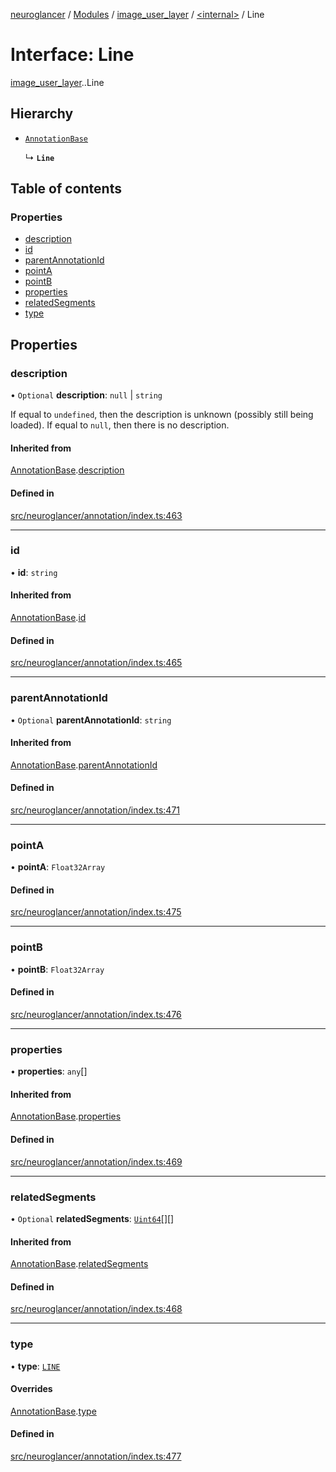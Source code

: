 [neuroglancer](../README.md) / [Modules](../modules.md) / [image\_user\_layer](../modules/image_user_layer.md) / [<internal\>](../modules/image_user_layer._internal_.md) / Line

# Interface: Line

[image_user_layer](../modules/image_user_layer.md).[<internal>](../modules/image_user_layer._internal_.md).Line

## Hierarchy

- [`AnnotationBase`](image_user_layer._internal_.AnnotationBase.md)

  ↳ **`Line`**

## Table of contents

### Properties

- [description](image_user_layer._internal_.Line.md#description)
- [id](image_user_layer._internal_.Line.md#id)
- [parentAnnotationId](image_user_layer._internal_.Line.md#parentannotationid)
- [pointA](image_user_layer._internal_.Line.md#pointa)
- [pointB](image_user_layer._internal_.Line.md#pointb)
- [properties](image_user_layer._internal_.Line.md#properties)
- [relatedSegments](image_user_layer._internal_.Line.md#relatedsegments)
- [type](image_user_layer._internal_.Line.md#type)

## Properties

### description

• `Optional` **description**: ``null`` \| `string`

If equal to `undefined`, then the description is unknown (possibly still being loaded).  If
equal to `null`, then there is no description.

#### Inherited from

[AnnotationBase](image_user_layer._internal_.AnnotationBase.md).[description](image_user_layer._internal_.AnnotationBase.md#description)

#### Defined in

[src/neuroglancer/annotation/index.ts:463](https://github.com/ActiveBrainAtlas2/neuroglancer/blob/540617bc/src/neuroglancer/annotation/index.ts#L463)

___

### id

• **id**: `string`

#### Inherited from

[AnnotationBase](image_user_layer._internal_.AnnotationBase.md).[id](image_user_layer._internal_.AnnotationBase.md#id)

#### Defined in

[src/neuroglancer/annotation/index.ts:465](https://github.com/ActiveBrainAtlas2/neuroglancer/blob/540617bc/src/neuroglancer/annotation/index.ts#L465)

___

### parentAnnotationId

• `Optional` **parentAnnotationId**: `string`

#### Inherited from

[AnnotationBase](image_user_layer._internal_.AnnotationBase.md).[parentAnnotationId](image_user_layer._internal_.AnnotationBase.md#parentannotationid)

#### Defined in

[src/neuroglancer/annotation/index.ts:471](https://github.com/ActiveBrainAtlas2/neuroglancer/blob/540617bc/src/neuroglancer/annotation/index.ts#L471)

___

### pointA

• **pointA**: `Float32Array`

#### Defined in

[src/neuroglancer/annotation/index.ts:475](https://github.com/ActiveBrainAtlas2/neuroglancer/blob/540617bc/src/neuroglancer/annotation/index.ts#L475)

___

### pointB

• **pointB**: `Float32Array`

#### Defined in

[src/neuroglancer/annotation/index.ts:476](https://github.com/ActiveBrainAtlas2/neuroglancer/blob/540617bc/src/neuroglancer/annotation/index.ts#L476)

___

### properties

• **properties**: `any`[]

#### Inherited from

[AnnotationBase](image_user_layer._internal_.AnnotationBase.md).[properties](image_user_layer._internal_.AnnotationBase.md#properties)

#### Defined in

[src/neuroglancer/annotation/index.ts:469](https://github.com/ActiveBrainAtlas2/neuroglancer/blob/540617bc/src/neuroglancer/annotation/index.ts#L469)

___

### relatedSegments

• `Optional` **relatedSegments**: [`Uint64`](../classes/data_panel_layout._internal_.Uint64.md)[][]

#### Inherited from

[AnnotationBase](image_user_layer._internal_.AnnotationBase.md).[relatedSegments](image_user_layer._internal_.AnnotationBase.md#relatedsegments)

#### Defined in

[src/neuroglancer/annotation/index.ts:468](https://github.com/ActiveBrainAtlas2/neuroglancer/blob/540617bc/src/neuroglancer/annotation/index.ts#L468)

___

### type

• **type**: [`LINE`](../enums/image_user_layer._internal_.AnnotationType.md#line)

#### Overrides

[AnnotationBase](image_user_layer._internal_.AnnotationBase.md).[type](image_user_layer._internal_.AnnotationBase.md#type)

#### Defined in

[src/neuroglancer/annotation/index.ts:477](https://github.com/ActiveBrainAtlas2/neuroglancer/blob/540617bc/src/neuroglancer/annotation/index.ts#L477)
